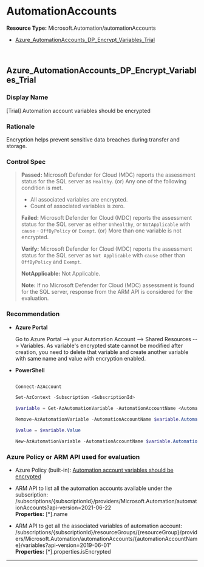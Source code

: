# AutomationAccounts

**Resource Type:** Microsoft.Automation/automationAccounts

<!-- TOC depthfrom:2 depthto:2 -->

- [Azure_AutomationAccounts_DP_Encrypt_Variables_Trial](#azure_automationaccounts_dp_encrypt_variables_trial)

<!-- /TOC -->
<br/>

## Azure_AutomationAccounts_DP_Encrypt_Variables_Trial

### Display Name 
[Trial] Automation account variables should be encrypted

### Rationale 
Encryption helps prevent sensitive data breaches during transfer and storage.

### Control Spec 

> **Passed:** 
> Microsoft Defender for Cloud (MDC) reports the assessment status for the SQL server as `Healthy`.
> (or)
> Any one of the following condition is met.
> * All associated variables are encrypted.
> * Count of associated variables is zero.
> 
> **Failed:** 
> Microsoft Defender for Cloud (MDC) reports the assessment status for the SQL server as either `Unhealthy`, or `NotApplicable` with `cause` - `OffByPolicy` or `Exempt`.
> (or)
> More than one variable is not encrypted.
>
> **Verify:**
> Microsoft Defender for Cloud (MDC) reports the assessment status for the SQL server as `Not Applicable` with `cause` other than `OffByPolicy` and `Exempt`.
>
> **NotApplicable:**
> Not Applicable.
>
> **Note:** If no Microsoft Defender for Cloud (MDC) assessment is found for the SQL server, response from the ARM API is considered for the evaluation.
>
### Recommendation

- **Azure Portal**

  Go to Azure Portal --> your Automation Account --> Shared Resources --> Variables. As variable's encrypted state cannot be modified after creation, you need to delete that variable and create another variable with same name and value with encryption enabled. 

- **PowerShell**

	```powershell

    Connect-AzAccount

    Set-AzContext -Subscription <SubscriptionId>

    $variable = Get-AzAutomationVariable -AutomationAccountName <AutomationAccountName> -ResourceGroupName <RGName> -Name <VariableName>

    Remove-AzAutomationVariable -AutomationAccountName $variable.AutomationAccountName -ResourceGroupName $variable.ResourceGroupName -Name $variable.Name

    $value = $variable.Value

    New-AzAutomationVariable -AutomationAccountName $variable.AutomationAccountName -ResourceGroupName $variable.ResourceGroupName -Name $variable.Name -Encrypted $true -Value $value

	```

### Azure Policy or ARM API used for evaluation

- Azure Policy (built-in):
  [Automation account variables should be encrypted](https://ms.portal.azure.com/#view/Microsoft_Azure_Policy/PolicyDetailBlade/definitionId/%2Fproviders%2Fmicrosoft.authorization%2Fpolicydefinitions%2F3657f5a0-770e-44a3-b44e-9431ba1e9735)
  <br />

- ARM API to list all the automation accounts available under the subscription:
  /subscriptions/{subscriptionId}/providers/Microsoft.Automation/automationAccounts?api-version=2021-06-22
  <br />
  **Properties:** [*].name
  <br />

- ARM API to get all the associated variables of automation account:
  /subscriptions/{subscriptionId}/resourceGroups/{resourceGroup}/providers/Microsoft.Automation/automationAccounts/{automationAccountName}/variables?api-version=2019-06-01"
  <br />
  **Properties:** [*].properties.isEncrypted

___

